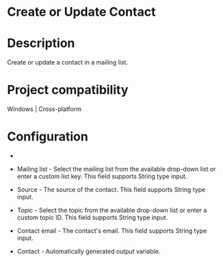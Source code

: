 ﻿# Create or Update Contact

# Description

Create or update a contact in a mailing list.

# Project compatibility

Windows | Cross-platform

# Configuration

* 
* Mailing list - Select the mailing list from the available drop-down list or enter a custom list key. This field supports String type input.
* Source - The source of the contact. This field supports String type input.
* Topic - Select the topic from the available drop-down list or enter a custom topic ID. This field supports String type input.
* Contact email - The contact's email. This field supports String type input.









* Contact - Automatically generated output variable.
